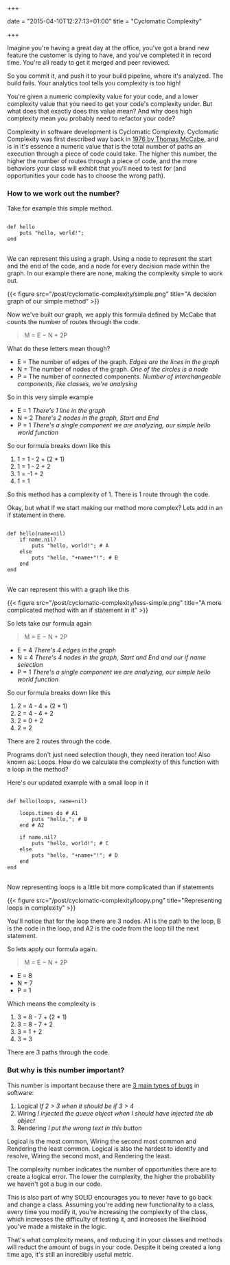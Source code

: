 +++

date = "2015-04-10T12:27:13+01:00"
title = "Cyclomatic Complexity"

+++

Imagine you're having a great day at the office, you've got a brand new feature the customer is dying to have, and you've completed it in record time. You're all ready to get it merged and peer reviewed.

So you commit it, and push it to your build pipeline, where it's analyzed. The build fails. Your analytics tool tells you complexity is too high!

You're given a numeric complexity value for your code, and a lower complexity value that you need to get your code's complexity under. But what does that exactly does this value mean? And why does high complexity mean you probably need to refactor your code?

Complexity in software development is Cyclomatic Complexity. Cyclomatic Complexity was first described way back in [1976 by Thomas McCabe](http://books.google.ro/books?id=vtNWAAAAMAAJ&pg=PA3#v=onepage&q&f=false), and is in it's essence a numeric value that is the total number of paths an execution through a piece of code could take. The higher this number, the higher the number of routes through a piece of code, and the more behaviors your class will exhibit that you'll need to test for (and opportunities your code has to choose the wrong path).

### How to we work out the number?

Take for example this simple method.

<pre class="code">
<code class="ruby">
def hello
    puts "hello, world!";
end
</code>
</pre>

We can represent this using a graph. Using a node to represent the start and the end of the code, and a node for every decision made within the graph. In our example there are none, making the complexity simple to work out.

{{< figure src="/post/cyclomatic-complexity/simple.png" title="A decision graph of our simple method" >}}

Now we've built our graph, we apply this formula defined by McCabe that counts the number of routes through the code.

> M = E − N + 2P

What do these letters mean though?  

* E = The number of edges of the graph. *Edges are the lines in the graph*
* N = The number of nodes of the graph. *One of the circles is a node*
* P = The number of connected components. *Number of interchangeable components, like classes, we're analysing*

So in this very simple example

* E = 1 *There's 1 line in the graph*
* N = 2 *There's 2 nodes in the graph, Start and End*
* P = 1 *There's a single component we are analyzing, our simple hello world function*

So our formula breaks down like this

1. 1 = 1 - 2 + (2 * 1)
2. 1 = 1 - 2 + 2
3. 1 = -1 + 2
4. 1 = 1

So this method has a complexity of 1. There is 1 route through the code.

Okay, but what if we start making our method more complex? Lets add in an if statement in there.

<pre class="code">
<code class="ruby">
def hello(name=nil)
    if name.nil?
        puts "hello, world!"; # A
    else
        puts "hello, "+name+"!"; # B
    end
end
</code>
</pre>

We can represent this with a graph like this

{{< figure src="/post/cyclomatic-complexity/less-simple.png" title="A more complicated method with an if statement in it" >}}

So lets take our formula again

> M = E − N + 2P

* E = 4 *There's 4 edges in the graph*
* N = 4 *There's 4 nodes in the graph, Start and End and our if name selection*
* P = 1 *There's a single component we are analyzing, our simple hello world function*

So our formula breaks down like this

1. 2 = 4 - 4 + (2 * 1)
2. 2 = 4 - 4 + 2
3. 2 = 0 + 2
4. 2 = 2

There are 2 routes through the code.

Programs don't just need selection though, they need iteration too! Also known as: Loops. How do we calculate the complexity of this function with a loop in the method?

Here's our updated example with a small loop in it

<pre class="code">
<code class="ruby">
def hello(loops, name=nil)

    loops.times do # A1
        puts "hello,"; # B
    end # A2

    if name.nil?
        puts "hello, world!"; # C
    else
        puts "hello, "+name+"!"; # D
    end
end
</code>
</pre>

Now representing loops is a little bit more complicated than if statements

{{< figure src="/post/cyclomatic-complexity/loopy.png" title="Representing loops in complexity" >}}

You'll notice that for the loop there are 3 nodes. A1 is the path to the loop, B is the code in the loop, and A2 is the code from the loop till the next statement.

So lets apply our formula again.

> M = E − N + 2P

* E = 8
* N = 7
* P = 1

Which means the complexity is

1. 3 = 8 - 7 + (2 * 1)
2. 3 = 8 - 7 + 2
3. 3 = 1 + 2
4. 3 = 3

There are 3 paths through the code.

### But why is this number important?

This number is important because there are [3 main types of bugs](http://misko.hevery.com/2008/11/17/unified-theory-of-bugs/) in software:

1. Logical *If 2 > 3 when it should be if 3 > 4*
2. Wiring *I injected the queue object when I should have injected the db object*
3. Rendering *I put the wrong text in this button*

Logical is the most common, Wiring the second most common and Rendering the least common. Logical is also the hardest to identify and resolve, Wiring the second most, and Rendering the least.

The complexity number indicates the number of opportunities there are to create a logical error. The lower the complexity, the higher the probability we haven't got a bug in our code.

This is also part of why SOLID encourages you to never have to go back and change a class. Assuming you're adding new functionality to a class, every time you modify it, you're increasing the complexity of the class, which increases the difficulty of testing it, and increases the likelihood you've made a mistake in the logic.

That's what complexity means, and reducing it in your classes and methods will reduct the amount of bugs in your code. Despite it being created a long time ago, it's still an incredibly useful metric.
